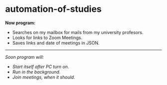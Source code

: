 # automation-of-studies

**Now program:**
- Searches on my mailbox for mails from my university profesors.
- Looks for links to Zoom Meetings.
- Saves links and date of meetings in JSON.
- ---------------------------------------------
*Soon program will:*
- *Start itself after PC turn on.*
- *Run in the background.*
- *Join meetings, when it should.*
